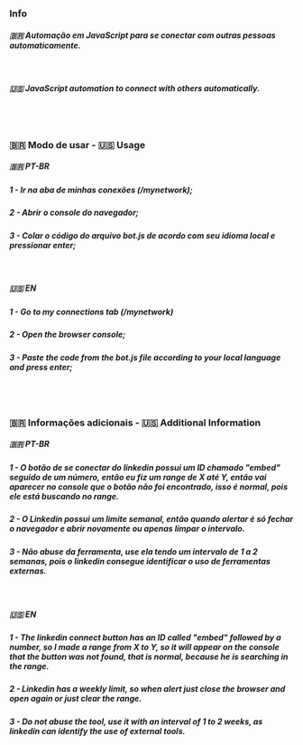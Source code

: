 ### Info

##### 🇧🇷 Automação em JavaScript para se conectar com outras pessoas automaticamente.

<br/>

##### 🇺🇸 JavaScript automation to connect with others automatically.

<br/>
<br/>

### 🇧🇷 Modo de usar - 🇺🇸 Usage

##### 🇧🇷 PT-BR
##### 1 - Ir na aba de minhas conexões (/mynetwork);
##### 2 - Abrir o console do navegador;
##### 3 - Colar o código do arquivo *bot.js* de acordo com seu idioma local e pressionar enter;

<br/>

##### 🇺🇸 EN
##### 1 - Go to my connections tab (/mynetwork)
##### 2 - Open the browser console;
##### 3 - Paste the code from the *bot.js* file according to your local language and press enter;

<br/>
<br/>

### 🇧🇷 Informações adicionais - 🇺🇸 Additional Information

##### 🇧🇷 PT-BR
##### 1 - O botão de se conectar do linkedin possui um ID chamado "embed" seguido de um número, então eu fiz um range de X até Y, então vai aparecer no console que o botão não foi encontrado, isso é normal, pois ele está buscando no range.
##### 2 - O Linkedin possui um limite semanal, então quando alertar é só fechar o navegador e abrir novamente ou apenas limpar o intervalo.
##### 3 - Não abuse da ferramenta, use ela tendo um intervalo de 1 a 2 semanas, pois o linkedin consegue identificar o uso de ferramentas externas.

<br/>

##### 🇺🇸 EN
##### 1 - The linkedin connect button has an ID called "embed" followed by a number, so I made a range from X to Y, so it will appear on the console that the button was not found, that is normal, because he is searching in the range.
##### 2 - Linkedin has a weekly limit, so when alert just close the browser and open again or just clear the range.
##### 3 - Do not abuse the tool, use it with an interval of 1 to 2 weeks, as linkedin can identify the use of external tools.
